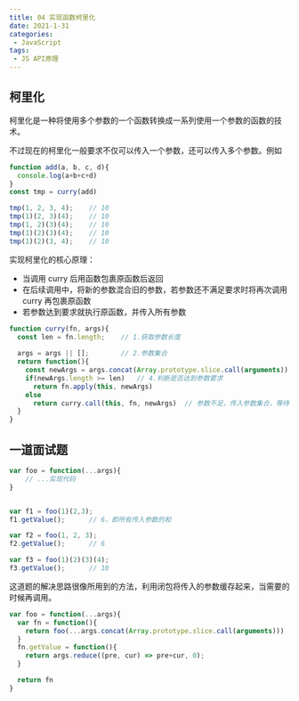 ```yaml
---
title: 04 实现函数柯里化
date: 2021-1-31
categories:
 - JavaScript
tags:
 - JS API原理
---
```




## 柯里化

柯里化是一种将使用多个参数的一个函数转换成一系列使用一个参数的函数的技术。

不过现在的柯里化一般要求不仅可以传入一个参数，还可以传入多个参数。例如

```js
function add(a, b, c, d){
  console.log(a+b+c+d)
}
const tmp = curry(add)

tmp(1, 2, 3, 4);	// 10
tmp(1)(2, 3)(4);	// 10
tmp(1, 2)(3)(4);	// 10
tmp(1)(2)(3)(4);	// 10
tmp(1)(2)(3, 4);	// 10
```

实现柯里化的核心原理：

+ 当调用 curry 后用函数包裹原函数后返回
+ 在后续调用中，将新的参数混合旧的参数，若参数还不满足要求时将再次调用 curry 再包裹原函数
+ 若参数达到要求就执行原函数，并传入所有参数

```js
function curry(fn, args){
  const len = fn.length;    // 1.获取参数长度
  
  args = args || [];        // 2.参数集合
  return function(){
    const newArgs = args.concat(Array.prototype.slice.call(arguments))	// 3.构造新的参数集合
    if(newArgs.length >= len)   // 4.判断是否达到参数要求
      return fn.apply(this, newArgs)
    else
      return curry.call(this, fn, newArgs)  // 参数不足，传入参数集合，等待下次调用
  }
}
```



## 一道面试题

```js
var foo = function(...args){
    // ...实现代码
}


var f1 = foo(1)(2,3);
f1.getValue();		// 6，即所有传入参数的和

var f2 = foo(1, 2, 3);
f2.getValue();		// 6

var f3 = foo(1)(2)(3)(4);
f3.getValue();		// 10
```

这道题的解决思路很像所用到的方法，利用闭包将传入的参数缓存起来，当需要的时候再调用。

```js
var foo = function(...args){
  var fn = function(){
    return foo(...args.concat(Array.prototype.slice.call(arguments)))
  }
  fn.getValue = function(){
    return args.reduce((pre, cur) => pre+cur, 0);
  }

  return fn
}
```

